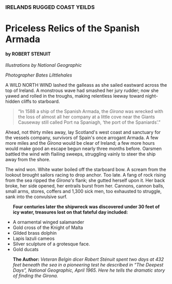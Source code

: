 



<h3> IRELANDS RUGGED COAST YEILDS</h3>
<h1> Priceless Relics of the Spanish Armada</h1>
<h4> by ROBERT STENUIT</h4>
<p><em> Illustrations by National Geographic</em></p>

<p><em>Photographer Bates Lilttlehales</em><p>

<p>A WILD NORTH WIND lashed the galleass as she sailed eastward across the top of Ireland. A monstrous wave had smashed her jury rudder; now she yawed and rolled in the troughs, making relentless leeway toward night-hidden cliffs to starboard.</p>

<blockquote><p> “In 1588 a ship of the Spanish Armada, the <em>Girona</em> was wrecked with the loss of almost all her company at a little cove near the Giants Causeway still called Port na Spaniagh, ‘the port of the Spaniards’.”</p></blockquote>

<p> Ahead, not thirty miles away, lay Scotland's west coast and sanctuary for the vessels company, survivors of Spain's once arrogant Armada. A few more miles and the <em>Girona</em> would be clear of Ireland; a few more hours would make good an escape begun nearly three months before. Oarsmen battled the wind with flailing sweeps, struggling vainly to steer the ship away from the shore.</p></blockquote>

<p>The wind won. White water boiled off the starboard bow. A scream from the lookout brought sailors racing to drop anchor. Too late. A fang of rock rising from the sea ripped the <em>Girona's</em> flank; she gutted herself upon it. Her back broke, her side opened, her entrails burst from her. Cannons, cannon balls, small arms, stores, coffers and 1,300 sick men, too exhausted to struggle, sank into the convulsive surf.</p>
<p><strong>
<ul>Four centuries later the shipwreck was discovered under 30 feet of icy water, treasures lost on that fateful day included:</strong></p>

<li>A ornamental winged salamander</li>

<li>Gold cross of the Knight of Malta</li>

<li>Gilded brass dolphin</li>

<li>Lapis lazuli cameos</li>

<li>Silver sculpture of a grotesque face.</li>

<li>Gold ducats</li>

<p><strong>The Author:</strong> <em>Veteran Belgin dicer Robert Sténuit spent two days at 432 feet beneath the sea in a pioneering test he described in “The Deepest Days”, National Geographic, April 1965. Here he tells the dramatic story of finding the Girona.</em></p>

